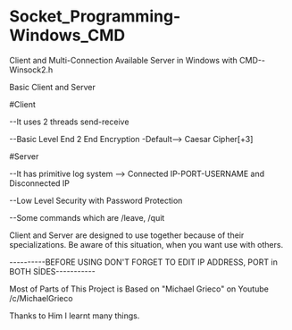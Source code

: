# Socket_Programming-Windows_CMD
Client and Multi-Connection Available Server in Windows with CMD--Winsock2.h




Basic Client and Server


#Client


--It uses 2 threads send-receive

--Basic Level End 2 End Encryption -Default--> Caesar Cipher[+3]





#Server

--It has primitive log system --> Connected IP-PORT-USERNAME and Disconnected IP


--Low Level Security with Password Protection


--Some commands which are /leave, /quit

Client and Server are designed to use together because of their specializations. Be aware of this situation, when you want use with others.


----------BEFORE USING DON'T FORGET TO EDIT IP ADDRESS, PORT in BOTH SİDES-----------



Most of Parts of This Project is Based on "Michael Grieco" on Youtube /c/MichaelGrieco

Thanks to Him I learnt many things.
